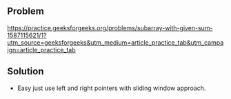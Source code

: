 ## Problem

https://practice.geeksforgeeks.org/problems/subarray-with-given-sum-1587115621/1?utm_source=geeksforgeeks&utm_medium=article_practice_tab&utm_campaign=article_practice_tab

## Solution

- Easy just use left and right pointers with sliding window approach.
